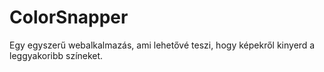 # ColorSnapper
Egy egyszerű webalkalmazás, ami lehetővé teszi, hogy képekről kinyerd a leggyakoribb színeket.
